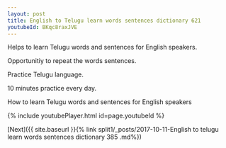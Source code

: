 ```yaml
---
layout: post
title: English to Telugu learn words sentences dictionary 621 
youtubeId: BKqc8raxJVE
---
```

 
 
Helps to learn Telugu words and sentences for English speakers.

Opportunitiy to repeat the words sentences. 

Practice Telugu language. 
 
10 minutes practice every day. 
 
How to learn Telugu words and sentences for English speakers 
 
{% include youtubePlayer.html id=page.youtubeId %}
 
 
[Next]({{ site.baseurl }}{% link  split1/_posts/2017-10-11-English to telugu learn words sentences dictionary 385 .md%})
 
